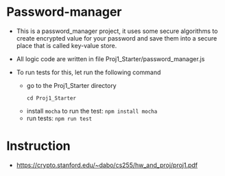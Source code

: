 # Password-manager
- This is a password_manager project, it uses some secure algorithms to create encrypted value for your password and save them into a secure place that is called key-value store.
 
- All logic code are written in file Proj1_Starter/password_manager.js
- To run tests for this, let run the following command
  + go to the Proj1_Starter directory
    ```
    cd Proj1_Starter
    ```
  + install ```mocha``` to run the test: 
    ```npm install mocha```
  + run tests: 
    ```npm run test```
# Instruction
- https://crypto.stanford.edu/~dabo/cs255/hw_and_proj/proj1.pdf
